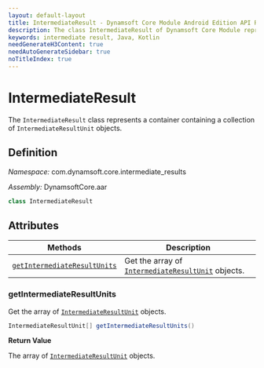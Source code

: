 ```yaml
---
layout: default-layout
title: IntermediateResult - Dynamsoft Core Module Android Edition API Reference
description: The class IntermediateResult of Dynamsoft Core Module represents a container containing a collection of IntermediateResultUnit objects.
keywords: intermediate result, Java, Kotlin
needGenerateH3Content: true
needAutoGenerateSidebar: true
noTitleIndex: true
---
```


# IntermediateResult

The `IntermediateResult` class represents a container containing a collection of `IntermediateResultUnit` objects.

## Definition

*Namespace:* com.dynamsoft.core.intermediate_results

*Assembly:* DynamsoftCore.aar

```java
class IntermediateResult
```

## Attributes

| Methods | Description |
| ------- | ----------- |
| [`getIntermediateResultUnits`](#getintermediateresultunits) | Get the array of [`IntermediateResultUnit`](intermediate-result-unit.md) objects. |

### getIntermediateResultUnits

Get the array of [`IntermediateResultUnit`](intermediate-result-unit.md) objects.

```java
IntermediateResultUnit[] getIntermediateResultUnits()
```

**Return Value**

The array of [`IntermediateResultUnit`](intermediate-result-unit.md) objects.
